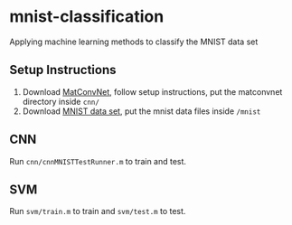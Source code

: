 # mnist-classification

Applying machine learning methods to classify the MNIST data set

## Setup Instructions

1. Download [MatConvNet](http://www.vlfeat.org/matconvnet/), follow setup instructions, put the matconvnet directory inside `cnn/`
2. Download [MNIST data set](http://yann.lecun.com/exdb/mnist/), put the mnist data files inside `/mnist`

## CNN

Run `cnn/cnnMNISTTestRunner.m` to train and test.

## SVM

Run `svm/train.m` to train and `svm/test.m` to test.

